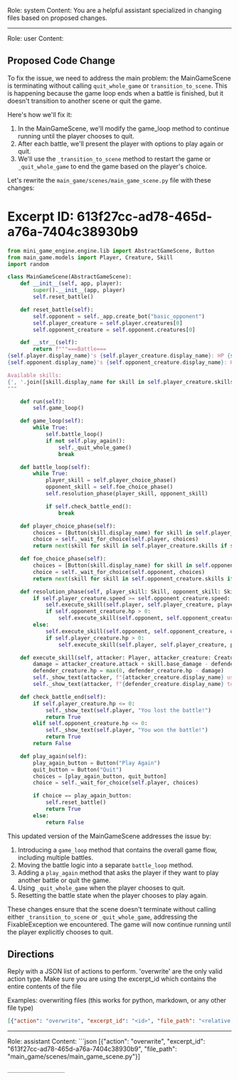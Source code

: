 Role: system
Content: You are a helpful assistant specialized in changing files based on proposed changes.
__________________
Role: user
Content: 
## Proposed Code Change
To fix the issue, we need to address the main problem: the MainGameScene is terminating without calling `quit_whole_game` or `transition_to_scene`. This is happening because the game loop ends when a battle is finished, but it doesn't transition to another scene or quit the game.

Here's how we'll fix it:

1. In the MainGameScene, we'll modify the game_loop method to continue running until the player chooses to quit.
2. After each battle, we'll present the player with options to play again or quit.
3. We'll use the `_transition_to_scene` method to restart the game or `_quit_whole_game` to end the game based on the player's choice.

Let's rewrite the `main_game/scenes/main_game_scene.py` file with these changes:

# Excerpt ID: 613f27cc-ad78-465d-a76a-7404c38930b9
```python main_game/scenes/main_game_scene.py
from mini_game_engine.engine.lib import AbstractGameScene, Button
from main_game.models import Player, Creature, Skill
import random

class MainGameScene(AbstractGameScene):
    def __init__(self, app, player):
        super().__init__(app, player)
        self.reset_battle()

    def reset_battle(self):
        self.opponent = self._app.create_bot("basic_opponent")
        self.player_creature = self.player.creatures[0]
        self.opponent_creature = self.opponent.creatures[0]

    def __str__(self):
        return f"""===Battle===
{self.player.display_name}'s {self.player_creature.display_name}: HP {self.player_creature.hp}/{self.player_creature.max_hp}
{self.opponent.display_name}'s {self.opponent_creature.display_name}: HP {self.opponent_creature.hp}/{self.opponent_creature.max_hp}

Available skills:
{', '.join([skill.display_name for skill in self.player_creature.skills])}
"""

    def run(self):
        self.game_loop()

    def game_loop(self):
        while True:
            self.battle_loop()
            if not self.play_again():
                self._quit_whole_game()
                break

    def battle_loop(self):
        while True:
            player_skill = self.player_choice_phase()
            opponent_skill = self.foe_choice_phase()
            self.resolution_phase(player_skill, opponent_skill)

            if self.check_battle_end():
                break

    def player_choice_phase(self):
        choices = [Button(skill.display_name) for skill in self.player_creature.skills]
        choice = self._wait_for_choice(self.player, choices)
        return next(skill for skill in self.player_creature.skills if skill.display_name == choice.display_name)

    def foe_choice_phase(self):
        choices = [Button(skill.display_name) for skill in self.opponent_creature.skills]
        choice = self._wait_for_choice(self.opponent, choices)
        return next(skill for skill in self.opponent_creature.skills if skill.display_name == choice.display_name)

    def resolution_phase(self, player_skill: Skill, opponent_skill: Skill):
        if self.player_creature.speed >= self.opponent_creature.speed:
            self.execute_skill(self.player, self.player_creature, player_skill, self.opponent_creature)
            if self.opponent_creature.hp > 0:
                self.execute_skill(self.opponent, self.opponent_creature, opponent_skill, self.player_creature)
        else:
            self.execute_skill(self.opponent, self.opponent_creature, opponent_skill, self.player_creature)
            if self.player_creature.hp > 0:
                self.execute_skill(self.player, self.player_creature, player_skill, self.opponent_creature)

    def execute_skill(self, attacker: Player, attacker_creature: Creature, skill: Skill, defender_creature: Creature):
        damage = attacker_creature.attack + skill.base_damage - defender_creature.defense
        defender_creature.hp = max(0, defender_creature.hp - damage)
        self._show_text(attacker, f"{attacker_creature.display_name} used {skill.display_name}!")
        self._show_text(attacker, f"{defender_creature.display_name} took {damage} damage!")

    def check_battle_end(self):
        if self.player_creature.hp <= 0:
            self._show_text(self.player, "You lost the battle!")
            return True
        elif self.opponent_creature.hp <= 0:
            self._show_text(self.player, "You won the battle!")
            return True
        return False

    def play_again(self):
        play_again_button = Button("Play Again")
        quit_button = Button("Quit")
        choices = [play_again_button, quit_button]
        choice = self._wait_for_choice(self.player, choices)

        if choice == play_again_button:
            self.reset_battle()
            return True
        else:
            return False
```

This updated version of the MainGameScene addresses the issue by:

1. Introducing a `game_loop` method that contains the overall game flow, including multiple battles.
2. Moving the battle logic into a separate `battle_loop` method.
3. Adding a `play_again` method that asks the player if they want to play another battle or quit the game.
4. Using `_quit_whole_game` when the player chooses to quit.
5. Resetting the battle state when the player chooses to play again.

These changes ensure that the scene doesn't terminate without calling either `_transition_to_scene` or `_quit_whole_game`, addressing the FixableException we encountered. The game will now continue running until the player explicitly chooses to quit.

## Directions
Reply with a JSON list of actions to perform. 'overwrite' are the only valid action type. 
Make sure you are using the excerpt_id which contains the entire contents of the file

Examples:
overwriting files (this works for python, markdown, or any other file type)
```json output_example1
[{"action": "overwrite", "excerpt_id": "<id>", "file_path": "<relative file path>"}]
```

__________________
Role: assistant
Content: ```json
[{"action": "overwrite", "excerpt_id": "613f27cc-ad78-465d-a76a-7404c38930b9", "file_path": "main_game/scenes/main_game_scene.py"}]
```
__________________
